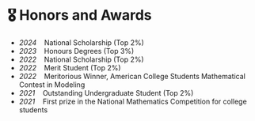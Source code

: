 # 🎖 Honors and Awards
- *2024* &nbsp;&nbsp; National Scholarship (Top 2%)
- *2023* &nbsp;&nbsp; Honours Degrees (Top 3%)
- *2022* &nbsp;&nbsp; National Scholarship (Top 2%)
- *2022* &nbsp;&nbsp; Merit Student (Top 2%)
- *2022* &nbsp;&nbsp; Meritorious Winner, American College Students Mathematical Contest in Modeling
- *2021* &nbsp;&nbsp; Outstanding Undergraduate Student (Top 2%)
- *2021* &nbsp;&nbsp; First prize in the National Mathematics Competition for college students

